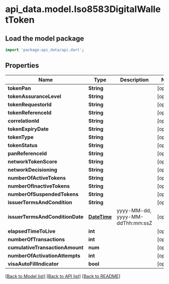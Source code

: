 # api_data.model.Iso8583DigitalWalletToken

## Load the model package
```dart
import 'package:api_data/api.dart';
```

## Properties
Name | Type | Description | Notes
------------ | ------------- | ------------- | -------------
**tokenPan** | **String** |  | [optional] 
**tokenAssuranceLevel** | **String** |  | [optional] 
**tokenRequestorId** | **String** |  | [optional] 
**tokenReferenceId** | **String** |  | [optional] 
**correlationId** | **String** |  | [optional] 
**tokenExpiryDate** | **String** |  | [optional] 
**tokenType** | **String** |  | [optional] 
**tokenStatus** | **String** |  | [optional] 
**panReferenceId** | **String** |  | [optional] 
**networkTokenScore** | **String** |  | [optional] 
**networkDecisioning** | **String** |  | [optional] 
**numberOfActiveTokens** | **String** |  | [optional] 
**numberOfInactiveTokens** | **String** |  | [optional] 
**numberOfSuspendedTokens** | **String** |  | [optional] 
**issuerTermsAndCondition** | **String** |  | [optional] 
**issuerTermsAndConditionDate** | [**DateTime**](DateTime.md) | yyyy-MM-dd, yyyy-MM-ddThh:mm:ssZ | [optional] 
**elapsedTimeToLive** | **int** |  | [optional] 
**numberOfTransactions** | **int** |  | [optional] 
**cumulativeTransactionAmount** | **num** |  | [optional] 
**numberOfActivationAttempts** | **int** |  | [optional] 
**visaAutoFillIndicator** | **bool** |  | [optional] 

[[Back to Model list]](../README.md#documentation-for-models) [[Back to API list]](../README.md#documentation-for-api-endpoints) [[Back to README]](../README.md)


